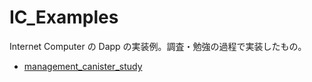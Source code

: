 # IC_Examples
Internet Computer の Dapp の実装例。調査・勉強の過程で実装したもの。

- [management_canister_study](management_canister_study/)